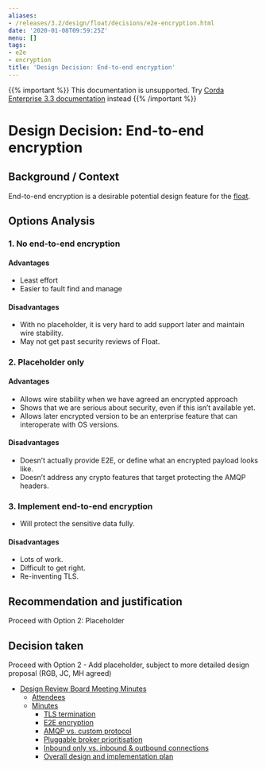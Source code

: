 ```yaml
---
aliases:
- /releases/3.2/design/float/decisions/e2e-encryption.html
date: '2020-01-08T09:59:25Z'
menu: []
tags:
- e2e
- encryption
title: 'Design Decision: End-to-end encryption'
---
```

{{% important %}}
This documentation is unsupported.
Try [Corda Enterprise 3.3 documentation](/docs/corda-enterprise/3.3/_index.md) instead
{{% /important %}}


# Design Decision: End-to-end encryption


## Background / Context

End-to-end encryption is a desirable potential design feature for the [float](../design.md).


## Options Analysis


### 1. No end-to-end encryption


#### Advantages


* Least effort
* Easier to fault find and manage


#### Disadvantages


* With no placeholder, it is very hard to add support later and maintain wire stability.
* May not get past security reviews of Float.


### 2. Placeholder only


#### Advantages


* Allows wire stability when we have agreed an encrypted approach
* Shows that we are serious about security, even if this isn’t available yet.
* Allows later encrypted version to be an enterprise feature that can interoperate with OS versions.


#### Disadvantages


* Doesn’t actually provide E2E, or define what an encrypted payload looks like.
* Doesn’t address any crypto features that target protecting the AMQP headers.


### 3. Implement end-to-end encryption


* Will protect the sensitive data fully.


#### Disadvantages


* Lots of work.
* Difficult to get right.
* Re-inventing TLS.


## Recommendation and justification

Proceed with Option 2: Placeholder


## Decision taken

Proceed with Option 2 - Add placeholder, subject to more detailed design proposal (RGB, JC, MH agreed)



* [Design Review Board Meeting Minutes](drb-meeting-20171116.md)
    * [Attendees](drb-meeting-20171116.md#attendees)
    * [Minutes](drb-meeting-20171116.md#minutes)
        * [TLS termination](drb-meeting-20171116.md#id1)
        * [E2E encryption](drb-meeting-20171116.md#id2)
        * [AMQP vs. custom protocol](drb-meeting-20171116.md#id3)
        * [Pluggable broker prioritisation](drb-meeting-20171116.md#id4)
        * [Inbound only vs. inbound & outbound connections](drb-meeting-20171116.md#inbound-only-vs-inbound-outbound-connections)
        * [Overall design and implementation plan](drb-meeting-20171116.md#overall-design-and-implementation-plan)







